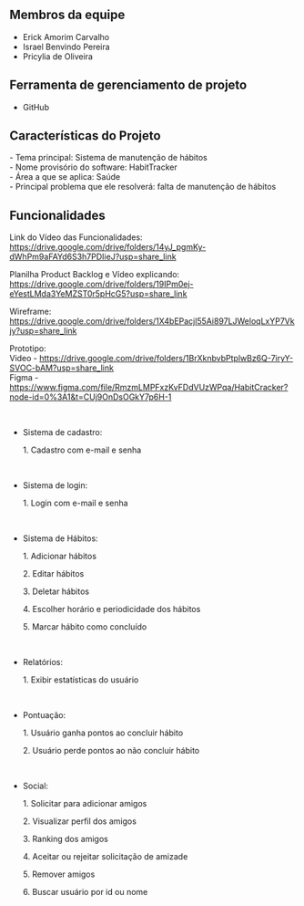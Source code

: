 
<h2>Membros da equipe</h2>

* Erick Amorim Carvalho 
* Israel Benvindo Pereira 
* Pricylia de Oliveira


<h2>Ferramenta de gerenciamento de projeto</h2>

* GitHub

<h2>Características do Projeto</h2>
- Tema principal: Sistema de manutenção de hábitos <br>
- Nome provisório do software: HabitTracker <br>
- Área a que se aplica: Saúde <br>
- Principal problema que ele resolverá: falta de manutenção de hábitos <br>

<h2>Funcionalidades</h2> 

Link do Vídeo das Funcionalidades: https://drive.google.com/drive/folders/14yJ_pgmKy-dWhPm9aFAYd6S3h7PDIieJ?usp=share_link

Planilha Product Backlog e Vídeo explicando: https://drive.google.com/drive/folders/19IPm0ej-eYestLMda3YeMZST0r5pHcG5?usp=share_link

Wireframe: https://drive.google.com/drive/folders/1X4bEPacjl55Ai897LJWeloqLxYP7Vkjy?usp=share_link

Prototipo:<br>
Video - https://drive.google.com/drive/folders/1BrXknbvbPtplwBz6Q-7iryY-SVOC-bAM?usp=share_link<br>
Figma - https://www.figma.com/file/RmzmLMPFxzKvFDdVUzWPqa/HabitCracker?node-id=0%3A1&t=CUj9OnDsOGkY7p6H-1

</br>

- Sistema de cadastro: <br>
    <p>1. Cadastro com e-mail e senha</p> </br>
  
- Sistema de login: </br>
    <p>1. Login com e-mail e senha </p> </br>
  
- Sistema de Hábitos: <br>
  <p>1. Adicionar hábitos</p> 
  <p>2. Editar hábitos</p>
  <p>3. Deletar hábitos</p> 
  <p>4. Escolher horário e periodicidade dos hábitos</p> 
  <p>5. Marcar hábito como concluído </p> <br>
  
- Relatórios: <br>
  <p>1. Exibir estatísticas do usuário</p> <br>
  
- Pontuação: <br> 
  <p>1. Usuário ganha pontos ao concluir hábito </p>
  <p>2. Usuário perde pontos ao não concluir hábito </p> <br> 
  
- Social: <br> 
    <p>1. Solicitar para adicionar amigos </p>
    <p>2. Visualizar perfil dos amigos </p> 
    <p>3. Ranking dos amigos </p>
    <p>4. Aceitar ou rejeitar solicitação de amizade </p>
    <p>5. Remover amigos </p>
    <p>6. Buscar usuário por id ou nome </p>
